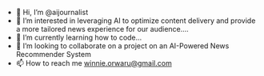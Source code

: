 - 👋 Hi, I’m @aijournalist
- 👀 I’m interested in leveraging AI to optimize content delivery and provide a more tailored news experience for our audience....
- 🌱 I’m currently learning how to code...
- 💞️ I’m looking to collaborate on a project on an AI-Powered News Recommender System
- 📫 How to reach me winnie.orwaru@gmail.com

<!---
aijournalist/aijournalist is a ✨ special ✨ repository because its `README.md` (this file) appears on your GitHub profile.
You can click the Preview link to take a look at your changes.
--->
